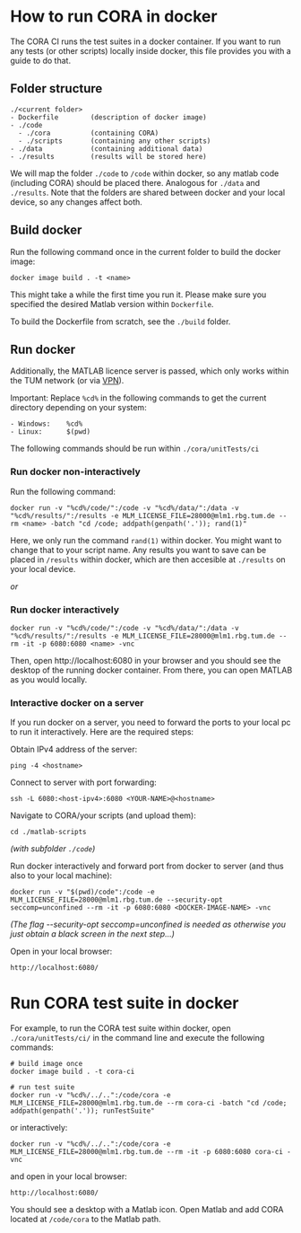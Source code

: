 
# How to run CORA in docker

The CORA CI runs the test suites in a docker container.
If you want to run any tests (or other scripts) locally inside docker, this file provides you with a guide to do that.

## Folder structure

	./<current folder>
	- Dockerfile		(description of docker image)
	- ./code
	  - ./cora  		(containing CORA)
	  - ./scripts		(containing any other scripts)
	- ./data    		(containing additional data)
	- ./results 		(results will be stored here)

We will map the folder `./code` to `/code` within docker, 
so any matlab code (including CORA) should be placed there.
Analogous for `./data` and `./results`.
Note that the folders are shared between docker and your local device,
so any changes affect both.

## Build docker

Run the following command once in the current folder to build the docker image:

	docker image build . -t <name>

This might take a while the first time you run it.
Please make sure you specified the desired Matlab version within `Dockerfile`.

To build the Dockerfile from scratch, see the `./build` folder.

## Run docker

Additionally, the MATLAB licence server is passed, 
which only works within the TUM network (or via [VPN](https://www.it.tum.de/en/it/faq/internet-access-eduroam-vpn-wifi/internet-access-eduroam-vpn-wifi/how-can-i-configure-vpn-access/)).

Important: Replace `%cd%` in the following commands to get the current directory depending on your system:

	- Windows:    %cd%
	- Linux:      $(pwd)

The following commands should be run within `./cora/unitTests/ci`
	
### Run docker non-interactively

Run the following command:

	docker run -v "%cd%/code/":/code -v "%cd%/data/":/data -v "%cd%/results/":/results -e MLM_LICENSE_FILE=28000@mlm1.rbg.tum.de --rm <name> -batch "cd /code; addpath(genpath('.')); rand(1)"

Here, we only run the command `rand(1)` within docker. You might want to change that to your script name.
Any results you want to save can be placed in `/results` within docker, which are then accesible at `./results` on your local device.

_or_

### Run docker interactively

	docker run -v "%cd%/code/":/code -v "%cd%/data/":/data -v "%cd%/results/":/results -e MLM_LICENSE_FILE=28000@mlm1.rbg.tum.de --rm -it -p 6080:6080 <name> -vnc

Then, open http://localhost:6080 in your browser and you should see the desktop of the running docker container.
From there, you can open MATLAB as you would locally.


### Interactive docker on a server

If you run docker on a server, you need to forward the ports to your local pc to run it interactively.
Here are the required steps:

Obtain IPv4 address of the server:

	ping -4 <hostname>

Connect to server with port forwarding:

    ssh -L 6080:<host-ipv4>:6080 <YOUR-NAME>@<hostname>

Navigate to CORA/your scripts (and upload them):

    cd ./matlab-scripts

_(with subfolder `./code`)_

Run docker interactively and forward port from docker to server (and thus also to your local machine):

    docker run -v "$(pwd)/code":/code -e MLM_LICENSE_FILE=28000@mlm1.rbg.tum.de --security-opt seccomp=unconfined --rm -it -p 6080:6080 <DOCKER-IMAGE-NAME> -vnc

_(The flag --security-opt seccomp=unconfined is needed as otherwise you just obtain a black screen in the next step...)_

Open in your local browser:

    http://localhost:6080/

# Run CORA test suite in docker

For example, to run the CORA test suite within docker, open `./cora/unitTests/ci/` in the command line and execute the following commands:

	# build image once
	docker image build . -t cora-ci
	
	# run test suite
	docker run -v "%cd%/../..":/code/cora -e MLM_LICENSE_FILE=28000@mlm1.rbg.tum.de --rm cora-ci -batch "cd /code; addpath(genpath('.')); runTestSuite"

or interactively:

	docker run -v "%cd%/../..":/code/cora -e MLM_LICENSE_FILE=28000@mlm1.rbg.tum.de --rm -it -p 6080:6080 cora-ci -vnc
	
and open in your local browser:

    http://localhost:6080/

You should see a desktop with a Matlab icon.
Open Matlab and add CORA located at `/code/cora` to the Matlab path.
